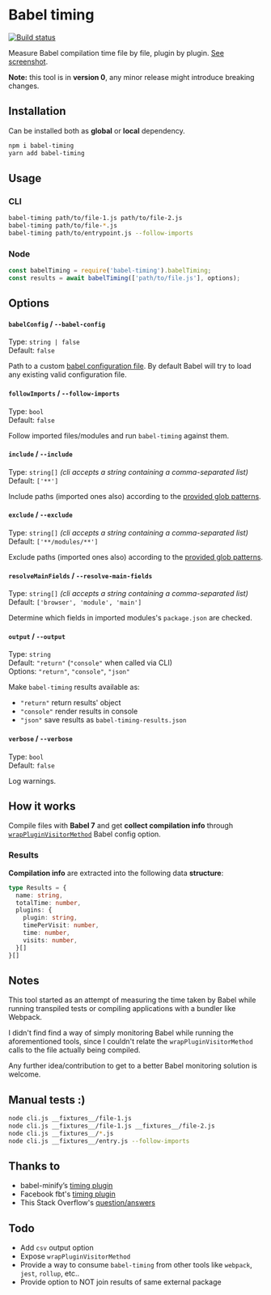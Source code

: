# Babel timing

[![Build status][ci-badge]][ci]

Measure Babel compilation time file by file, plugin by plugin. [See screenshot](https://raw.githubusercontent.com/toomuchdesign/babel-timing/master/screenshot.png).

**Note:** this tool is in **version 0**, any minor release might introduce breaking changes.

## Installation

Can be installed both as **global** or **local** dependency.

```bash
npm i babel-timing
yarn add babel-timing
```

## Usage

### CLI

```bash
babel-timing path/to/file-1.js path/to/file-2.js
babel-timing path/to/file-*.js
babel-timing path/to/entrypoint.js --follow-imports
```

### Node

```js
const babelTiming = require('babel-timing').babelTiming;
const results = await babelTiming(['path/to/file.js'], options);
```

## Options

#### `babelConfig` / `--babel-config`

Type: `string | false`<br />
Default: `false`

Path to a custom [babel configuration file](https://babeljs.io/docs/en/options#configfile). By default Babel will try to load any existing valid configuration file.

#### `followImports` / `--follow-imports`

Type: `bool`<br />
Default: `false`

Follow imported files/modules and run `babel-timing` against them.

#### `include` / `--include`
Type: `string[]` *(cli accepts a string containing a comma-separated list)*<br />
Default: `['**']`

Include paths (imported ones also) according to the [provided glob patterns](https://www.npmjs.com/package/glob#glob-primer).

#### `exclude` / `--exclude`
Type: `string[]` *(cli accepts a string containing a comma-separated list)*<br />
Default: `['**/modules/**']`

Exclude paths (imported ones also) according to the [provided glob patterns](https://www.npmjs.com/package/glob#glob-primer).

#### `resolveMainFields` / `--resolve-main-fields`

Type: `string[]` *(cli accepts a string containing a comma-separated list)*<br />
Default: `['browser', 'module', 'main']`

Determine which fields in imported modules's `package.json` are checked.

#### `output` / `--output`

Type: `string`<br />
Default: `"return"` (`"console"` when called via CLI)<br />
Options: `"return"`, `"console"`, `"json"`

Make `babel-timing` results available as:

- `"return"` return results' object
- `"console"` render results in console
- `"json"` save results as `babel-timing-results.json`

#### `verbose` / `--verbose`
Type: `bool`<br />
Default: `false`

Log warnings.

## How it works

Compile files with **Babel 7** and get **collect compilation info** through [`wrapPluginVisitorMethod`](https://babeljs.io/docs/en/options#wrappluginvisitormethod) Babel config option.

### Results

**Compilation info** are extracted into the following data **structure**:

```typescript
type Results = {
  name: string,
  totalTime: number,
  plugins: {
    plugin: string,
    timePerVisit: number,
    time: number,
    visits: number,
  }[]
}[]
```

## Notes

This tool started as an attempt of measuring the time taken by Babel while running transpiled tests or compiling applications with a bundler like Webpack.

I didn't find find a way of simply monitoring Babel while running the aforementioned tools, since I couldn't relate the `wrapPluginVisitorMethod` calls to the file actually being compiled.

Any further idea/contribution to get to a better Babel monitoring solution is welcome.

## Manual tests :)

```bash
node cli.js __fixtures__/file-1.js
node cli.js __fixtures__/file-1.js __fixtures__/file-2.js
node cli.js __fixtures__/*.js
node cli.js __fixtures__/entry.js --follow-imports
```

## Thanks to

- babel-minify’s [timing plugin](https://github.com/babel/minify/blob/babel-minify%400.5.0/scripts/plugin-timing.js)
- Facebook fbt's [timing plugin](https://github.com/facebookincubator/fbt/blob/20d627d6864dbd8cf8f188d84eb32ba324a81332/transform/util/time-plugins.js)
- This Stack Overflow's [question/answers](https://stackoverflow.com/questions/55537633/measure-babel-compilation-performance-per-file-or-module)


## Todo

- Add `csv` output option
- Expose `wrapPluginVisitorMethod`
- Provide a way to consume `babel-timing` from other tools like `webpack`, `jest`, `rollup`, etc..
- Provide option to NOT join results of same external package

[ci-badge]: https://travis-ci.org/toomuchdesign/babel-timing.svg?branch=master
[ci]: https://travis-ci.org/toomuchdesign/babel-timing
